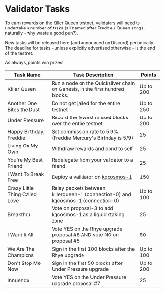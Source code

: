# Validator Tasks

To earn rewards on the Killer Queen testnet, validators will need to undertake a number of tasks (all named after Freddie / Queen songs, naturally - why waste a good pun?).

New tasks will be released here (and announced on Discord) periodically. The deadline for tasks - unless explicitly advertised otherwise - is the end of the testnet.

As always, points win prizes!

| Task Name                      | Task Description                                                             | Points    |   
|--------------------------------|------------------------------------------------------------------------------|-----------|
| Killer Queen                   | Run a node on the Quicksilver chain on Genesis, in the first hundred blocks. | Up to 200 |   
| Another One Bites the Dust     | Do not get jailed for the entire testnet                                     | Up to 250 |   
| Under Pressure                 | Record the fewest missed blocks over the entire testnet                      | Up to 200 |   
| Happy Birthday, Freddie        | Set commission rate to 5.9% (Freddie Mercury's Birthday is 5/9)              | 25        | 
| Living On My Own               | Withdraw rewards and bond to self                                            | 25        |   
| You're My Best Friend          | Redelegate from your validator to a friend                                   | 25        |    
| I Want To Break Free           | Deploy a validator on [kqcosmos-1](/kqcosmos-1/README.md)                    | 150       |  
| Crazy Little Thing Called Love | Relay packets between killerqueen-1 (connection-0) and kqcosmos-1 (connection-0)         | Up to 100 | 
| Breakthru                      | Vote on proposal-3 to add kqcosmos-1 as a liquid staking zone                | 25        |     
| I Want It All                  | Vote YES on the Rhye upgrade proposal #6 AND vote NO on proposal #5          | 50        |    
| We Are The Champions           | Sign in the first 100 blocks after the Rhye upgrade                          | Up to 100 |   
| Don't Stop Me Now              | Sign in the first 50 blocks after Under Pressure upgrade                     | Up to 200 |   
| Innuendo                       | Vote YES on the Under Pressure upgrade proposal #7                           | 25        | 
